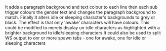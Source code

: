 It adds a paragraph background and text colour to each line
then each sub trigger colours the gender text and changes the paragraph background to match.
Finally it alters idle or sleeping character's backgrounds to grey or black.
The effect is that only 'awake' characters will have colours.
This could be modified to merely display un-idle characters as highlighted with a brighter background to idle/sleeping characters
It could also be used to split WS output to onr or more spawn tabs - one for awake, one for idle or sleeping characters
